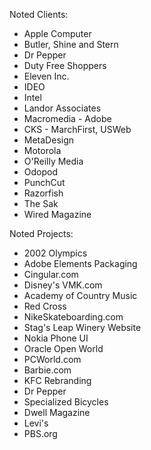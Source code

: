 Noted Clients:

- Apple Computer
- Butler, Shine and Stern
- Dr Pepper
- Duty Free Shoppers
- Eleven Inc.
- IDEO
- Intel
- Landor Associates
- Macromedia - Adobe
- CKS - MarchFirst, USWeb
- MetaDesign
- Motorola
- O'Reilly Media
- Odopod
- PunchCut
- Razorfish
- The Sak
- Wired Magazine

Noted Projects:

- 2002 Olympics
- Adobe Elements Packaging
- Cingular.com
- Disney's VMK.com
- Academy of Country Music
- Red Cross
- NikeSkateboarding.com
- Stag's Leap Winery Website
- Nokia Phone UI
- Oracle Open World
- PCWorld.com
- Barbie.com
- KFC Rebranding
- Dr Pepper
- Specialized Bicycles
- Dwell Magazine
- Levi's
- PBS.org
